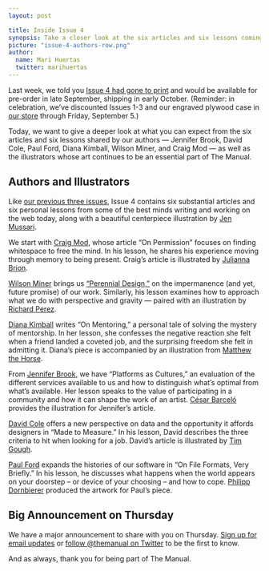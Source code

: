 ```yaml
---
layout: post

title: Inside Issue 4
synopsis: Take a closer look at the six articles and six lessons coming in Issue 4, available for pre-order in late September, shipping in early October.
picture: "issue-4-authors-row.png"
author:
  name: Mari Huertas
  twitter: marihuertas
---
```


Last week, we told you [Issue 4 had gone to print](http://blog.alwaysreadthemanual.com/2014/08/29/issue-4-arrives-in-early-october/) and would be available for pre-order in late September, shipping in early October. (Reminder: in celebration, we’ve discounted Issues 1-3 and our engraved plywood case in [our store](http://buy.alwaysreadthemanual.com/) through Friday, September 5.)

Today, we want to give a deeper look at what you can expect from the six articles and six lessons shared by our authors — Jennifer Brook, David Cole, Paul Ford, Diana Kimball, Wilson Miner, and Craig Mod — as well as the illustrators whose art continues to be an essential part of The Manual.

## Authors and Illustrators

Like [our previous three issues](http://buy.alwaysreadthemanual.com/), Issue 4 contains six substantial articles and six personal lessons from some of the best minds writing and working on the web today, along with a beautiful centerpiece illustration by [Jen Mussari](https://twitter.com/jenmussari).

We start with [Craig Mod](https://twitter.com/craigmod), whose article “On Permission” focuses on finding whitespace to free the mind. In his lesson, he shares his experience moving through memory to being present. Craig’s article is illustrated by [Julianna Brion](https://twitter.com/JuliannaBrion).

[Wilson Miner](https://twitter.com/wilsonminer) brings us [“Perennial Design,”](http://alwaysreadthemanual.com/issues/4/wilson-miner/article) on the impermanence (and yet, future promise) of our work. Similarly, his lesson examines how to approach what we do with perspective and gravity — paired with an illustration by [Richard Perez](https://twitter.com/SkinnyShips).

[Diana Kimball](https://twitter.com/dianakimball) writes “On Mentoring,” a personal tale of solving the mystery of mentorship. In her lesson, she confesses the negative reaction she felt when a friend landed a coveted job, and the surprising freedom she felt in admitting it. Diana’s piece is accompanied by an illustration from [Matthew the Horse](https://twitter.com/matthewthehorse).

From [Jennifer Brook](https://twitter.com/jenniferbrook), we have “Platforms as Cultures,” an evaluation of the different services available to us and how to distinguish what’s optimal from what’s available. Her lesson speaks to the value of participating in a community and how it can shape the work of an artist. [César Barceló](http://www.cesarbarcelo.com/) provides the illustration for Jennifer’s article.

[David Cole](https://twitter.com/irondavy) offers a new perspective on data and the opportunity it affords designers in “Made to Measure.” In his lesson, David describes the three criteria to hit when looking for a job. David’s article is illustrated by [Tim Gough](https://twitter.com/timgough).

[Paul Ford](https://twitter.com/ftrain) expands the histories of our software in “On File Formats, Very Briefly.” In his lesson, he discusses what happens when the world appears on your doorstep – or device of your choosing – and how to cope. [Philipp Dornbierer](https://twitter.com/Yehteh) produced the artwork for Paul’s piece.

## Big Announcement on Thursday

We have a major announcement to share with you on Thursday. [Sign up for email updates](http://campaigns.fiction.co/h/y/89D36748DA189402) or [follow @themanual on Twitter](https://twitter.com/themanual) to be the first to know.

And as always, thank you for being part of The Manual.